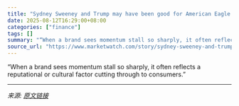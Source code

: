 ```yaml
---
title: "Sydney Sweeney and Trump may have been good for American Eagle’s stock, if not consumer demand"
date: 2025-08-12T16:29:00+08:00
categories: ["finance"]
tags: []
summary: "“When a brand sees momentum stall so sharply, it often reflects a reputational or cultural factor cutting through to consumers.”"
source_url: "https://www.marketwatch.com/story/sydney-sweeney-and-trump-may-have-been-good-for-american-eagles-stock-but-maybe-not-demand-data-shows-604dd371?mod=mw_rss_topstories"
---
```


“When a brand sees momentum stall so sharply, it often reflects a reputational or cultural factor cutting through to consumers.”

---

*来源: [原文链接](https://www.marketwatch.com/story/sydney-sweeney-and-trump-may-have-been-good-for-american-eagles-stock-but-maybe-not-demand-data-shows-604dd371?mod=mw_rss_topstories)*
